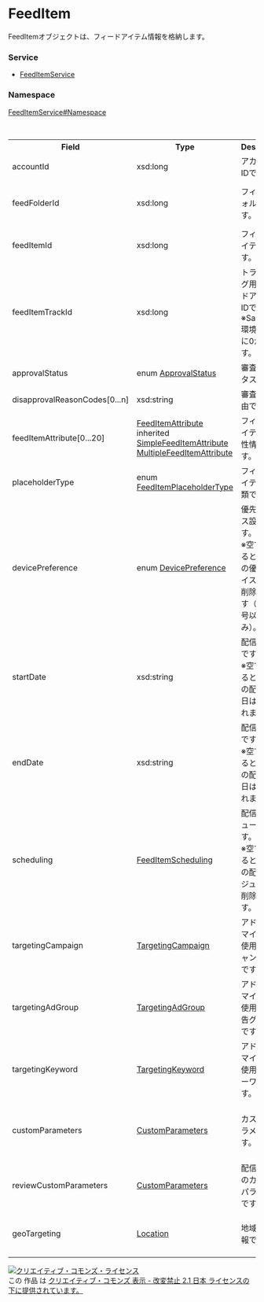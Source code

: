 # FeedItem
FeedItemオブジェクトは、フィードアイテム情報を格納します。

### Service
+ [FeedItemService](../../services/FeedItemService.md)

### Namespace
[FeedItemService#Namespace](../../services/FeedItemService.md#namespace)

<table>
 <tr>
  <th>Field</th>
  <th>Type</th>
  <th>Description</th>
  <th>response</th>
  <th>get</th>
  <th>add</th>
  <th>set</th>
  <th>remove</th>
 </tr>
 <tr>
  <td>accountId</td>
  <td>xsd:long</td>
  <td>アカウントIDです。</td>
  <td>yes</td>
  <td>-</td>
  <td>-</td>
  <td>-</td>
  <td>-</td>
 </tr>
 <tr>
  <td>feedFolderId</td>
  <td>xsd:long</td>
  <td>フィードフォルダIDです。</td>
  <td>yes</td>
  <td>-</td>
  <td>-<br>※アドカスタマイザーの場合、Requirement</td>
  <td>-</td>
  <td>-</td>
 </tr>
 <tr>
  <td>feedItemId</td>
  <td>xsd:long</td>
  <td>フィードアイテムIDです。</td>
  <td>yes</td>
  <td>-</td>
  <td>-</td>
  <td>Requirement</td>
  <td>Requirement</td>
 </tr>
 <tr>
  <td>feedItemTrackId</td>
  <td>xsd:long</td>
  <td>トラッキング用フィードアイテムIDです。<br>※Sandbox環境では常に0が返ります。</td>
  <td>yes</td>
  <td>-</td>
  <td>-</td>
  <td>-</td>
  <td>-</td>
 </tr>
 <tr>
  <td>approvalStatus</td>
  <td>enum <a href="ApprovalStatus.md">ApprovalStatus</a></td>
  <td>審査ステータスです。</td>
  <td>yes</td>
  <td>-</td>
  <td>-</td>
  <td>-</td>
  <td>-</td>
 </tr>
 <tr>
  <td>disapprovalReasonCodes[0...n]</td>
  <td>xsd:string</td>
  <td>審査否認理由です。</td>
  <td>yes</td>
  <td>-</td>
  <td>-</td>
  <td>-</td>
  <td>-</td>
 </tr>
 <tr>
  <td>feedItemAttribute[0...20]</td>
  <td><a href="FeedItemAttribute.md">FeedItemAttribute</a><br>
  inherited<br>
  <a href="SimpleFeedItemAttribute.md">SimpleFeedItemAttribute</a><br>
  <a href="MultipleFeedItemAttribute.md">MultipleFeedItemAttribute	</a><br>
  </td>
  <td>フィードアイテムの属性情報です。</td>
  <td>yes</td>
  <td>-</td>
  <td>Requirement</td>
  <td>Optional</td>
  <td>-</td>
 </tr>
 <tr>
  <td>placeholderType</td>
  <td>enum <a href="FeedItemPlaceholderType.md">FeedItemPlaceholderType</a></td>
  <td>フィードアイテムの種類です。</td>
  <td>yes</td>
  <td>-</td>
  <td>Ignore</td>
  <td>Ignore</td>
  <td>Ignore</td>
 </tr>
 <tr>
  <td>devicePreference</td>
  <td>enum <a href="DevicePreference.md">DevicePreference</a></td>
  <td>優先デバイス設定です。<br>※空で設定すると、既存の優先 デバイス設定は削除されます（電話番号以外のみ）。</td>
  <td>yes</td>
  <td>-</td>
  <td>Optional<br>※電話番号オプションの場合、Optional<br>※Default: SMART_PHONE</td>
  <td>Optional<br>※電話番号オプションの場合、Ignore</td>
  <td>-</td>
 </tr>
 <tr>
  <td>startDate</td>
  <td>xsd:string</td>
  <td>配信開始日です。<br>※空で設定すると、既存の配信開始日は削除されます。</td>
  <td>yes</td>
  <td>-</td>
  <td>Optional</td>
  <td>Optional</td>
  <td>-</td>
 </tr>
 <tr>
  <td>endDate</td>
  <td>xsd:string</td>
  <td>配信終了日です。<br>※空で設定すると、既存の配信終了日は削除されます。</td>
  <td>yes</td>
  <td>-</td>
  <td>Optional</td>
  <td>Optional</td>
  <td>-</td>
 </tr>
 <tr>
  <td>scheduling</td>
  <td><a href="FeedItemScheduling.md">FeedItemScheduling</a></td>
  <td>配信スケジュールです。<br>※空で設定すると、既存の配信スケジュールは削除されます。</td>
  <td>yes</td>
  <td>-</td>
  <td>Optional</td>
  <td>Optional</td>
  <td>-</td>
 </tr>
 <tr>
  <td>targetingCampaign</td>
  <td><a href="TargetingCampaign.md">TargetingCampaign</a></td>
  <td>アドカスタマイザーで使用するキャンペーンです。</td>
  <td>yes</td>
  <td>-</td>
  <td>-<br>※アドカスタマイザーの場合、Optional</td>
  <td>-<br>※アドカスタマイザーの場合、Optional</td>
  <td>-</td>
 </tr>
 <tr>
  <td>targetingAdGroup</td>
  <td><a href="TargetingAdGroup.md">TargetingAdGroup</a></td>
  <td>アドカスタマイザーで使用する広告グループです。</td>
  <td>yes</td>
  <td>-</td>
  <td>-<br>※アドカスタマイザーの場合、Optional</td>
  <td>-<br>※アドカスタマイザーの場合、Optional</td>
  <td>-</td>
 </tr>
 <tr>
  <td>targetingKeyword</td>
  <td><a href="TargetingKeyword.md">TargetingKeyword</a></td>
  <td>アドカスタマイザーで使用するキーワードです。</td>
  <td>yes</td>
  <td>-</td>
  <td>-<br>※アドカスタマイザーの場合、Optional</td>
  <td>-<br>※アドカスタマイザーの場合、Optional</td>
  <td>-</td>
 </tr>
 <tr>
  <td>customParameters</td>
  <td><a href="CustomParameters.md">CustomParameters</a></td>
  <td>カスタムパラメータです。</td>
  <td>yes</td>
  <td>-</td>
  <td>-<br>※クイックリンクオプションの場合、Optional</td>
  <td>-<br>※クイックリンクオプションの場合、Optional</td>
  <td>-</td>
 </tr>
 <tr>
  <td>reviewCustomParameters</td>
  <td><a href="CustomParameters.md">CustomParameters</a></td>
  <td>配信審査中のカスタムパラメータです。</td>
  <td>yes</td>
  <td>-</td>
  <td>-</td>
  <td>-</td>
  <td>-</td>
 </tr>
  <tr>
  <td>geoTargeting</td>
  <td><a href="Location.md">Location</a></td>
  <td>地域設定情報です。</td>
  <td>yes</td>
  <td>-</td>
  <td>-<br>※アドカスタマイザーの場合、Optional</td>
  <td>-</td>
  <td>-</td>
 </tr>
</table>

<a rel="license" href="http://creativecommons.org/licenses/by-nd/2.1/jp/"><img alt="クリエイティブ・コモンズ・ライセンス" style="border-width:0" src="https://i.creativecommons.org/l/by-nd/2.1/jp/88x31.png" /></a><br />この 作品 は <a rel="license" href="http://creativecommons.org/licenses/by-nd/2.1/jp/">クリエイティブ・コモンズ 表示 - 改変禁止 2.1 日本 ライセンスの下に提供されています。</a>
